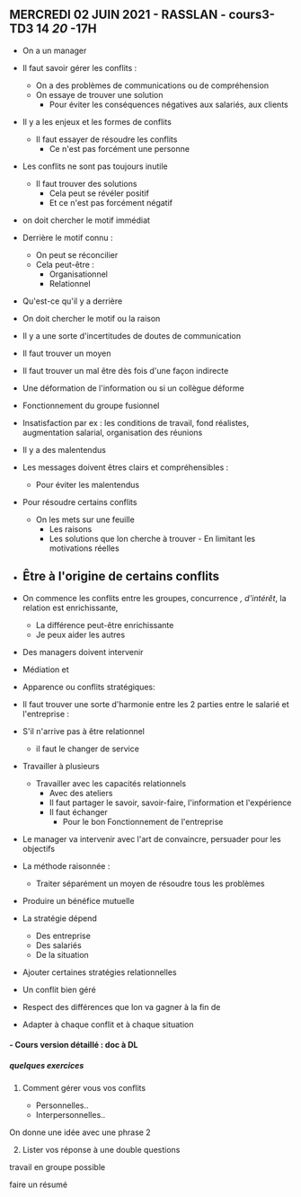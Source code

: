 ## MERCREDI 02 JUIN 2021 - RASSLAN - cours3-TD3 14 *20* -17H



- On a un manager
- Il faut savoir gérer les conflits :
    - On a des problèmes de communications ou de compréhension
    - On essaye de trouver une solution
        - Pour éviter les conséquences négatives aux salariés, aux clients

- Il y a les enjeux et les formes de conflits
    - Il faut essayer de résoudre les conflits
        - Ce n'est pas forcément une personne
- Les conflits ne sont pas toujours inutile
    - Il faut trouver des solutions 
        - Cela peut se révéler positif
        - Et ce n'est pas forcément négatif
- on doit chercher le motif immédiat

- Derrière le motif connu :
    - On peut se réconcilier
    -  Cela peut-être :
        - Organisationnel 
        - Relationnel 
- Qu'est-ce qu'il y a derrière


- On doit chercher le motif ou la raison

- Il y a une sorte d'incertitudes de doutes de communication
- Il faut trouver un moyen
- Il faut trouver un mal être dès fois d'une façon indirecte

- Une déformation de l'information ou si un collègue déforme
- Fonctionnement du groupe fusionnel

- Insatisfaction par ex : les conditions de travail, fond réalistes, augmentation salarial, organisation des réunions
- Il y a des malentendus
- Les messages doivent êtres clairs et compréhensibles :
    - Pour éviter les malentendus


- Pour résoudre certains conflits 
    - On les mets sur une feuille
        - Les raisons
        - Les solutions que lon cherche à trouver
                - En limitant les motivations  réelles





- Être à l'origine de certains conflits
    - 


- On commence les conflits entre les groupes, concurrence *, d'intérêt*, la relation est enrichissante, 
    - La différence peut-être enrichissante
    - Je peux aider les autres


- Des managers doivent intervenir



- Médiation et 


- Apparence ou conflits stratégiques:

- Il faut trouver une sorte d'harmonie entre les 2 parties entre le salarié et l'entreprise :


- S'il n'arrive pas à être relationnel 
    - il faut le changer de service


- Travailler à plusieurs
    - Travailler avec les capacités relationnels
        - Avec des ateliers
        - Il faut partager le savoir, savoir-faire, l'information et l'expérience
        - Il faut échanger
            - Pour le bon Fonctionnement de l'entreprise


- Le manager va intervenir avec l'art de convaincre, persuader pour les objectifs

- La méthode raisonnée :
    - Traiter séparément un moyen de résoudre tous les problèmes

- Produire un bénéfice mutuelle

- La stratégie dépend 
    - Des entreprise
    - Des salariés
    - De la situation

- Ajouter certaines stratégies relationnelles

- Un conflit bien géré  

- Respect des différences que lon va gagner à la fin de 


- Adapter à chaque conflit et à chaque situation

#### - Cours version détaillé : doc à DL
##### quelques exercices


1. Comment gérer vous vos conflits


    - Personnelles..
    - Interpersonnelles..

On donne une idée avec une phrase 2 

2. Lister vos réponse à une double questions



travail en groupe possible


faire un résumé